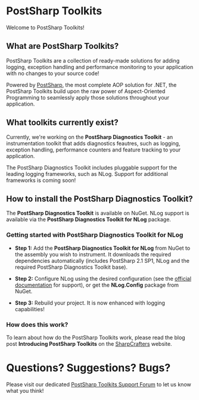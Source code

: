 # ﻿PostSharp Toolkits


Welcome to PostSharp Toolkits!

## What are PostSharp Toolkits?


PostSharp Toolkits are a collection of ready-made solutions for adding logging, exception handling and performance monitoring to your application with no changes to your source code!

Powered by [PostSharp](http://www.sharpcrafters.com), the most complete AOP solution for .NET, the PostSharp Toolkits build upon the raw power of Aspect-Oriented Programming to seamlessly apply those solutions throughout your application.


## What toolkits currently exist?

Currently, we're working on the **PostSharp Diagnostics Toolkit** - an instrumentation toolkit that adds diagnostics feautres, such as logging, exception handling, performance counters and feature tracking to your application.

The PostSharp Diagnostics Toolkit includes pluggable support for the leading logging frameworks, such as NLog. Support for additional frameworks is coming soon!

## How to install the PostSharp Diagnostics Toolkit?

The **PostSharp Diagnostics Toolkit** is available on NuGet. NLog support is available via the **PostSharp Diagnostics Toolkit for NLog** package.

### Getting started with PostSharp Diagnostics Toolkit for NLog

 - **Step 1:** Add the **PostSharp Diagnostics Toolkit for NLog** from NuGet to the assembly you wish to instrument. It downloads the required dependencies automatically (includes PostSharp 2.1 SP1, NLog and the required PostSharp Diagnostics Toolkit base).  

 - **Step 2:** Configure NLog using the desired configuration (see the [official documentation](http://nlog-project.org/wiki/Configuration_file) for support), or get the **NLog.Config** package from NuGet.

 - **Step 3:** Rebuild your project. It is now enhanced with logging capabilities!

### How does this work?

To learn about how do the PostSharp Toolkits work, please read the blog post **Introducing PostSharp Toolkits** on the [SharpCrafters](http://www.sharpcrafters.com) website.

# Questions? Suggestions? Bugs?

Please visit our dedicated [PostSharp Toolkits Support Forum](http://www.sharpcrafters.com/forum/Group27.aspx) to let us know what you think!